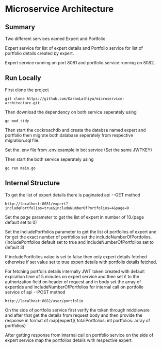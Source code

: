 
# Microservice Architecture

## Summary

Two different services named Expert and Portfolio. 

Expert service for list of expert details and Portfolio service for list of portfolio  details created by expert.

Expert service running on port 8081 and portfolio service running on 8082.

## Run Locally

First clone the project

    git clone https://github.com/KaranLathiya/microservice-architecture.git

Then download the dependency on both service seperately using 

    go mod tidy

Then start the cockroachdb and create the databse named expert and portfolio then migrate both database seperately from respective migration.sql file.

Set the .env file from .env.example in bot service (Set the same JWTKEY)

Then start the both service seperately using 

    go run main.go

## Internal Structure

To get the list of expert details there is paginated api --GET method

    http://localhost:8081/expert?includePortfolios=true&includeNumberOfPortfolios=4&page=0

Set the page parameter to get the list of expert in number of 10.(page default set to 0)

Set the includePortfolios parameter to get the list of portfolios of expert and for get the exact number of portfolios set the includeNumberOfPortfolios.(includePortfolios default set to true and includeNumberOfPortfolios set to default 3)

If includePortfolios value is set to false then only expert details fetched otherwise if set value set to true expert details with portfolis details fetched.

For fetching portfolis details internally JWT token created with default expiration time of 5 minutes on expert service and then set it to the authorization field on header of request and in body set the array of expertIds and includeNumberOfPortfolios for internal call on portfolio service of api --POST method 

    http://localhost:8082/user/portfolio

On the side of portfolio service first verify the token through middleware and after that get the details from request body and then provide the response in format of map[expert]{ totalPortfolios: int portfolios: array of portfolios}

After getting response from internal call on portfolio service on the side of expert service map the portfolios details with respective expert.





